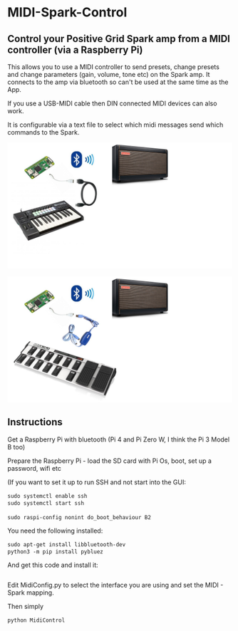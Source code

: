 # MIDI-Spark-Control

## Control your Positive Grid Spark amp from a MIDI controller (via a Raspberry Pi)

This allows you to use a MIDI controller to send presets, change presets and change parameters (gain, volume, tone etc) on the Spark amp. It connects to the amp via bluetooth so can't be used at the same time as the App.

If you use a USB-MIDI cable then DIN connected MIDI devices can also work.

It is configurable via a text file to select which midi messages send which commands to the Spark.


![Spark Setups](Setup1.jpg)

![Spark Setups](Setup2.jpg)

## Instructions

Get a Raspberry Pi with bluetooth (Pi 4 and Pi Zero W, I think the Pi 3 Model B too)

Prepare the Raspberry Pi - load the SD card with Pi Os, boot, set up a password, wifi etc

(If you want to set it up to run SSH and not start into the GUI:

```
sudo systemctl enable ssh
sudo systemctl start ssh

sudo raspi-config nonint do_boot_behaviour B2

```

You need the following installed:

```
sudo apt-get install libbluetooth-dev
python3 -m pip install pybluez
```

And get this code and install it:

```

```

Edit MidiConfig.py to select the interface you are using and set the MIDI - Spark mapping.

Then simply 

```
python MidiControl
```

